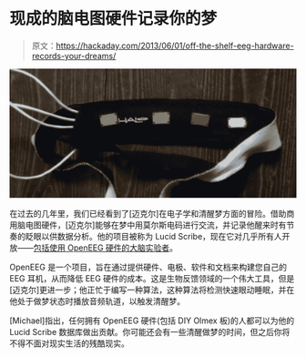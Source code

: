 # 现成的脑电图硬件记录你的梦

> 原文：<https://hackaday.com/2013/06/01/off-the-shelf-eeg-hardware-records-your-dreams/>

![band](img/7152ead425b687373b4fa888d49bbab8.png)

在过去的几年里，我们已经看到了[迈克尔]在电子学和清醒梦方面的冒险。借助商用脑电图硬件，[迈克尔]能够在梦中用莫尔斯电码进行交流，并记录他醒来时有节奏的眨眼以供数据分析。他的项目被称为 Lucid Scribe，现在它对几乎所有人开放——[包括使用 OpenEEG 硬件的大脑实验者](http://lsdbase.org/2013/05/24/Open-Electroencephalography/)。

OpenEEG 是一个项目，旨在通过提供硬件、电极、软件和文档来构建您自己的 EEG 耳机，从而降低 EEG 硬件的成本。这是生物反馈领域的一个伟大工具，但是[迈克尔]更进一步；他正忙于编写一种算法，这种算法将检测快速眼动睡眠，并在他处于做梦状态时播放音频轨道，以触发清醒梦。

[Michael]指出，任何拥有 OpenEEG 硬件(包括 DIY Olmex 板)的人都可以为他的 Lucid Scribe 数据库做出贡献。你可能还会有一些清醒做梦的时间，但之后你将不得不面对现实生活的残酷现实。